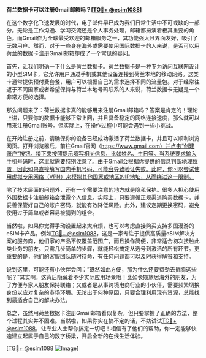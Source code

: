 **荷兰数据卡可以注册Gmail邮箱吗？[[TG💪+ @esim1088](https://t.me/s/esim1088)]**

在这个数字化飞速发展的时代，电子邮件早已成为我们日常生活中不可或缺的一部分。无论是工作沟通、学习交流还是个人事务处理，邮箱都扮演着极其重要的角色。而Gmail作为全球最受欢迎的邮箱服务之一，其功能强大且界面友好，吸引了无数用户。然而，对于一些身在海外或需要使用国际数据卡的人来说，是否可以用荷兰的数据卡注册Gmail邮箱却成了一个常见的疑问。

首先，让我们明确一下什么是荷兰数据卡。荷兰数据卡是一种专为访问互联网设计的小型SIM卡，它允许用户通过手机或其他设备连接到荷兰本地的移动网络。这类卡通常提供预付费套餐，用户可以根据自己的需求选择不同的流量包。对于经常往返于不同国家或者希望保持与荷兰本地号码联系的人来说，荷兰数据卡无疑是一个非常方便的选择。

那么问题来了：荷兰数据卡真的能够用来注册Gmail邮箱吗？答案是肯定的！理论上讲，只要你的数据卡能够正常上网，并且具备稳定的网络连接速度，那么就可以用来注册Gmail账号。但实际上，在操作过程中可能会遇到一些小挑战。

在开始注册之前，请确保你的设备已经成功激活了荷兰数据卡，并且可以顺利浏览网页。打开浏览器后，前往Gmail官网（https://www.gmail.com）并点击“创建账户”按钮。接下来按照提示填写相关信息，比如姓名、生日等。当系统要求输入手机号码时，这里就需要特别注意了。由于Gmail会根据你提供的信息判断地理位置，因此如果直接填写国内手机号码，可能会导致验证失败。此时，你可以尝试使用虚拟专用网络（VPN）来模拟其他国家或地区的IP地址，从而绕过这一限制。

除了技术层面的问题外，还有一个需要注意的地方就是隐私保护。很多人担心使用外国数据卡注册邮箱会泄露个人信息。实际上，只要遵循正规渠道购买数据卡，并妥善保管好自己的账户密码，就能有效降低风险。此外，建议定期更换密码，避免使用过于简单或者容易被猜到的组合。

当然啦，如果你觉得手动设置起来太麻烦，也可以考虑直接购买支持多国漫游的eSIM卡产品。例如[TG💪+ @esim1088](https://t.me/s/esim1088)，这是一家专注于提供高质量eSIM解决方案的服务商，他们家的产品不仅覆盖范围广，而且操作简便，非常适合初次接触此类业务的朋友。只需几步简单的步骤，就能轻松搞定从选号到激活的所有环节。更重要的是，他们的客服团队随时待命，有任何问题都可以及时获得解答和支持。

说到这里，可能还有小伙伴会问：“既然如此方便，那为什么还要费劲去折腾这些呢？”其实啊，这背后隐藏着不少实际应用场景哦！比如长期旅居海外的朋友，为了方便与家人朋友保持联络；又或者是从事跨境电商行业的小伙伴，需要频繁切换身份以应对复杂的市场环境。无论出于何种原因，只要合理利用现有资源，总能找到最适合自己的解决办法。

总之，虽然用荷兰数据卡注册Gmail邮箱看似复杂，但只要掌握了正确的方法，整个过程其实并不困难。当然啦，如果你实在搞不定的话，不妨试试[TG💪+ @esim1088](https://t.me/s/esim1088)，让专业人士帮你搞定一切吧！相信有了他们的帮助，你一定能够快速建立起属于自己的数字桥梁，开启全新的在线生活体验。

[[TG💪+ @esim1088](https://t.me/s/esim1088) ![Image](https://i.postimg.cc/4NQfJmqS/Snipaste-2025-05-13-00-14-12.png)]